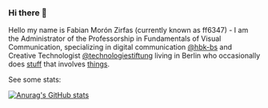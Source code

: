 ### Hi there 👋

Hello my name is Fabian Morón Zirfas (currently known as ff6347) - I am the Administrator of the Professorship in Fundamentals of Visual Communication, specializing in digital communication [@hbk-bs](https://hbk-bs.de) and Creative Technologist [@technologiestiftung](https://github.com/technologiestiftung/) living in Berlin who occasionally does [stuff](https://fabianmoronzirfas.me) that involves [things](https://inpyjamas.dev).


<!--
**fabianmoronzirfas/fabianmoronzirfas** is a ✨ _special_ ✨ repository because its `README.md` (this file) appears on your GitHub profile.

Here are some ideas to get you started:

- 🔭 I’m currently working on ...
- 🌱 I’m currently learning ...
- 👯 I’m looking to collaborate on ...
- 🤔 I’m looking for help with ...
- 💬 Ask me about ...
- 📫 How to reach me: ...
- 😄 Pronouns: ...
- ⚡ Fun fact: ...
-->


See some stats:

[![Anurag's GitHub stats](https://github-readme-stats.vercel.app/api?username=ff6347&show_icons=true&custom_title=ff6347)](https://github.com/ff6347)
